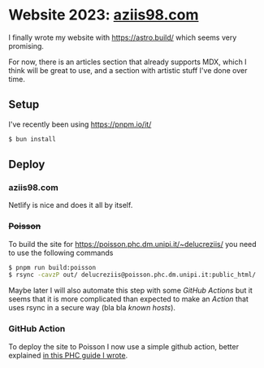 # Website 2023: [aziis98.com](https://aziis98.com)

I finally wrote my website with <https://astro.build/> which seems very
promising.

For now, there is an articles section that already supports MDX, which I think
will be great to use, and a section with artistic stuff I've done over time.

## Setup

I've recently been using <https://pnpm.io/it/>

```bash shell
$ bun install
```

## Deploy

### aziis98.com

Netlify is nice and does it all by itself.

### ~~Poisson~~

To build the site for <https://poisson.phc.dm.unipi.it/~delucreziis/> you need
to use the following commands

```bash shell
$ pnpm run build:poisson
$ rsync -cavzP out/ delucreziis@poisson.phc.dm.unipi.it:public_html/
```

Maybe later I will also automate this step with some _GitHub Actions_ but it
seems that it is more complicated than expected to make an _Action_ that uses
rsync in a secure way (bla bla _known hosts_).

### GitHub Action

To deploy the site to Poisson I now use a simple github action, better explained
[in this PHC guide I wrote](https://phc.dm.unipi.it/guide/deploy-with-github-actions/).
